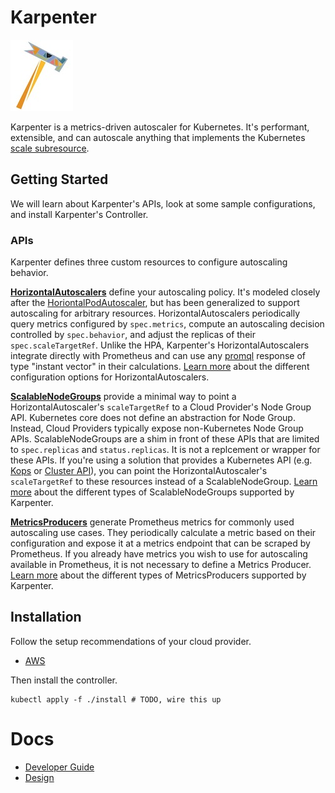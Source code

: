 # Karpenter
![](./docs/images/logo.jpeg)

Karpenter is a metrics-driven autoscaler for Kubernetes. It's performant, extensible, and can autoscale anything that implements the Kubernetes [scale subresource](https://github.com/kubernetes/community/blob/master/contributors/design-proposals/autoscaling/horizontal-pod-autoscaler.md#scale-subresource).

## Getting Started
We will learn about Karpenter's APIs, look at some sample configurations, and install Karpenter's Controller.

### APIs
Karpenter defines three custom resources to configure autoscaling behavior.

**[HorizontalAutoscalers](./pkg/apis/autoscaling/v1alpha1/horizontalautoscaler.go)** define your autoscaling policy. It's modeled closely after the [HoriontalPodAutoscaler](https://kubernetes.io/docs/tasks/run-application/horizontal-pod-autoscale/), but has been generalized to support autoscaling for arbitrary resources. HorizontalAutoscalers periodically query metrics configured by `spec.metrics`, compute an autoscaling decision controlled by `spec.behavior`, and adjust the replicas of their `spec.scaleTargetRef`. Unlike the HPA, Karpenter's HorizontalAutoscalers integrate directly with Prometheus and can use any [promql](https://prometheus.io/docs/prometheus/latest/querying/basics/) response of type "instant vector" in their calculations. [Learn more](./todo) about the different configuration options for HorizontalAutoscalers.

**[ScalableNodeGroups](./pkg/apis/autoscaling/v1alpha1/scalablenodegroup.go)** provide a minimal way to point a HorizontalAutoscaler's `scaleTargetRef` to a Cloud Provider's Node Group API. Kubernetes core does not define an abstraction for Node Group. Instead, Cloud Providers typically expose non-Kubernetes Node Group APIs. ScalableNodeGroups are a shim in front of these APIs that are limited to `spec.replicas` and `status.replicas`. It is not a replcement or wrapper for these APIs. If you're using a solution that provides a Kubernetes API (e.g. [Kops](https://github.com/kubernetes/kops) or [Cluster API](https://github.com/kubernetes-sigs/cluster-api)), you can point the HorizontalAutoscaler's `scaleTargetRef` to these resources instead of a ScalableNodeGroup. [Learn more](./todo) about the different types of ScalableNodeGroups supported by Karpenter.

**[MetricsProducers](./pkg/apis/autoscaling/v1alpha1/metricsproducer.go)** generate Prometheus metrics for commonly used autoscaling use cases. They periodically calculate a metric based on their configuration and expose it at a metrics endpoint that can be scraped by Prometheus. If you already have metrics you wish to use for autoscaling available in Prometheus, it is not necessary to define a Metrics Producer. [Learn more](./todo) about the different types of MetricsProducers supported by Karpenter.

## Installation
Follow the setup recommendations of your cloud provider.
- [AWS](./docs/aws/README.md#installation)

Then install the controller.
```
kubectl apply -f ./install # TODO, wire this up
```

# Docs
- [Developer Guide](./docs/DEVELOPER_GUIDE.md)
- [Design](./docs/DESIGN.md)
